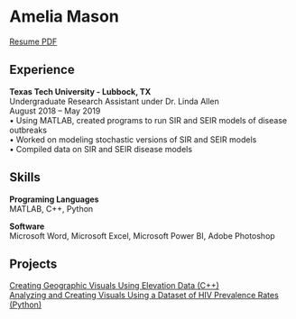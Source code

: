 # Amelia Mason
[Resume PDF](https://github.com/amemason/Resume/blob/master/Resume.pdf)<br>

## Experience
**Texas Tech University - Lubbock, TX**<br>
Undergraduate Research Assistant under Dr. Linda Allen<br>
August 2018 – May 2019<br>
•	Using MATLAB, created programs to run SIR and SEIR models of disease outbreaks<br>
•	Worked on modeling stochastic versions of SIR and SEIR models<br>
•	Compiled data on SIR and SEIR disease models<br>

## Skills
**Programing Languages** <br>
MATLAB, C++, Python<br>

**Software** <br>
Microsoft Word, Microsoft Excel, Microsoft Power BI, Adobe Photoshop

## Projects
[Creating Geographic Visuals Using Elevation Data (C++)](https://github.com/amemason/Resume/blob/master/ECE%201305/project.cpp)<br>
[Analyzing and Creating Visuals Using a Dataset of HIV Prevalence Rates (Python)](https://github.com/amemason/Resume/blob/master/INFO%205502/Assignment%202/Assignment_2.ipynb)
